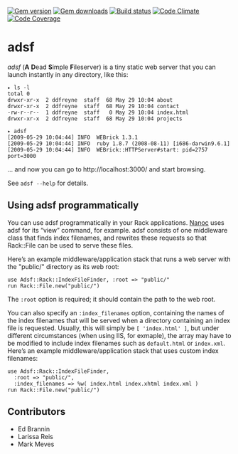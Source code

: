 [![Gem version](https://img.shields.io/gem/v/adsf.svg)](http://rubygems.org/gems/adsf)
[![Gem downloads](https://img.shields.io/gem/dt/adsf.svg)](http://rubygems.org/gems/adsf)
[![Build status](https://img.shields.io/travis/ddfreyne/adsf.svg)](https://travis-ci.org/ddfreyne/adsf)
[![Code Climate](https://img.shields.io/codeclimate/github/ddfreyne/adsf.svg)](https://codeclimate.com/github/ddfreyne/adsf)
[![Code Coverage](https://img.shields.io/codecov/c/github/ddfreyne/adsf.svg)](https://codecov.io/gh/ddfreyne/adsf)

adsf
====

_adsf_ (**A** **D**ead **S**imple **F**ileserver) is a tiny static web server that you can launch instantly in any directory, like this:

	▸ ls -l
	total 0
	drwxr-xr-x  2 ddfreyne  staff  68 May 29 10:04 about
	drwxr-xr-x  2 ddfreyne  staff  68 May 29 10:04 contact
	-rw-r--r--  1 ddfreyne  staff   0 May 29 10:04 index.html
	drwxr-xr-x  2 ddfreyne  staff  68 May 29 10:04 projects

	▸ adsf
	[2009-05-29 10:04:44] INFO  WEBrick 1.3.1
	[2009-05-29 10:04:44] INFO  ruby 1.8.7 (2008-08-11) [i686-darwin9.6.1]
	[2009-05-29 10:04:44] INFO  WEBrick::HTTPServer#start: pid=2757 port=3000

… and now you can go to http://localhost:3000/ and start browsing.

See `adsf --help` for details.

Using adsf programmatically
---------------------------

You can use adsf programmatically in your Rack applications. [Nanoc](https://nanoc.ws/) uses adsf for its “view” command, for example. adsf consists of one middleware class that finds index filenames, and rewrites these requests so that Rack::File can be used to serve these files.

Here’s an example middleware/application stack that runs a web server with the "public/" directory as its web root:

	use Adsf::Rack::IndexFileFinder, :root => "public/"
	run Rack::File.new("public/")

The `:root` option is required; it should contain the path to the web root.

You can also specify an `:index_filenames` option, containing the names of the index filenames that will be served when a directory containing an index file is requested. Usually, this will simply be `[ 'index.html' ]`, but under different circumstances (when using IIS, for exmaple), the array may have to be modified to include index filenames such as `default.html` or `index.xml`. Here’s an example middleware/application stack that uses custom index filenames:

	use Adsf::Rack::IndexFileFinder,
	  :root => "public/",
	  :index_filenames => %w( index.html index.xhtml index.xml )
	run Rack::File.new("public/")

Contributors
------------

* Ed Brannin
* Larissa Reis
* Mark Meves
